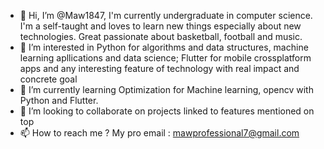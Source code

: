 - 👋 Hi, I’m @Maw1847, I'm currently undergraduate in computer science. I'm a self-taught and loves to learn new things especially about new technologies. Great passionate about basketball, football and music.
- 👀 I’m interested in Python for algorithms and data structures, machine learning apllications and data science; Flutter for mobile crossplatform apps and any interesting feature of technology with real impact and concrete goal
- 🌱 I’m currently learning Optimization for Machine learning, opencv with Python and Flutter.
- 💞️ I’m looking to collaborate on projects linked to features mentioned on top
- 📫 How to reach me ? My pro email : mawprofessional7@gmail.com

<!---
Maw1847/Maw1847 is a ✨ special ✨ repository because its `README.md` (this file) appears on your GitHub profile.
You can click the Preview link to take a look at your changes.
--->

